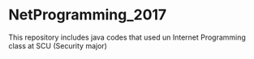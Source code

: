 # NetProgramming_2017
This repository includes java codes that used un Internet Programming class at SCU (Security major)
